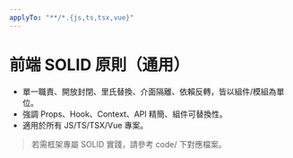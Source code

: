 ```yaml
---
applyTo: "**/*.{js,ts,tsx,vue}"
---
```


# 前端 SOLID 原則（通用）

- 單一職責、開放封閉、里氏替換、介面隔離、依賴反轉，皆以組件/模組為單位。
- 強調 Props、Hook、Context、API 精簡、組件可替換性。
- 適用於所有 JS/TS/TSX/Vue 專案。

> 若需框架專屬 SOLID 實踐，請參考 code/ 下對應檔案。

